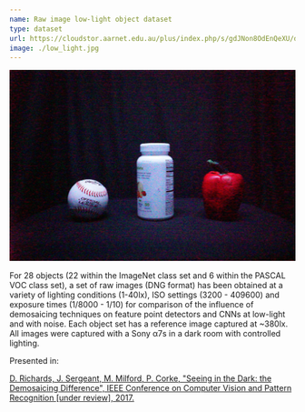 ```yaml
---
name: Raw image low-light object dataset
type: dataset
url: https://cloudstor.aarnet.edu.au/plus/index.php/s/gdJNon8OdEnQeXU/download
image: ./low_light.jpg
---
```


<p align="center"><img src="./low_light.jpg" alt="Example image from the low-light object dataset"/></p>

For 28 objects (22 within the ImageNet class set and 6 within the PASCAL VOC class set), a set of raw images (DNG format) has been obtained at a variety of lighting conditions (1-40lx), ISO settings (3200 - 409600) and exposure times (1/8000 - 1/10) for comparison of the influence of demosaicing techniques on feature point detectors and CNNs at low-light and with noise. Each object set has a reference image captured at ~380lx. All images were captured with a Sony α7s in a dark room with controlled lighting.

Presented in:

[D. Richards, J. Sergeant, M. Milford, P. Corke, "Seeing in the Dark: the Demosaicing Difference", IEEE Conference on Computer Vision and Pattern Recognition [under review], 2017.](https://www.dropbox.com/s/d3sasg58yrjm071/Seeing%20in%20the%20Dark%20-%20the%20Demosaicing%20Difference.pdf?dl=0)
